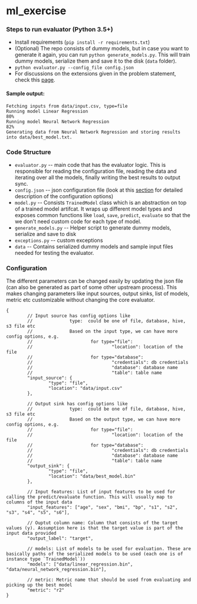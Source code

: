 # ml_exercise

### Steps to run evaluator (Python 3.5+)
- Install requirements (`pip install -r requirements.txt`)
- (Optional) The repo consists of dummy models, but in case you want to generate it again, you can run `python generate_models.py`. This will train dummy models, serialize them and save it to the disk (`data` folder).
- `python evaluator.py --config_file config.json`
- For discussions on the extensions given in the problem statement, check this [page](/discussions.md).

#### Sample output:
```
Fetching inputs from data/input.csv, type=file
Running model Linear Regression
80%
Running model Neural Network Regression
82%
Generating data from Neural Network Regression and storing results into data/best_model.txt.
```

### Code Structure
* `evaluator.py` -- main code that has the evaluator logic. This is responsible for reading the configuration file, reading the data and iterating over all the models, finally writing the best results to output sync.
* `config.json` -- json configuration file (look at this [section](#configuration) for detailed description of the configuration options)
* `model.py` -- Consists `TrainedModel` class which is an abstraction on top of a trained model artifcat. It wraps up different model types and exposes common functions like `load`, `save`, `predict`, `evaluate` so that the we don't need custom code for each type of model.
* `generate_models.py` -- Helper script to generate dummy models, serialize and save to disk
* `exceptions.py` -- custom exceptions
* `data` -- Contains serialized dummy models and sample input files needed for testing the evaluator.

### Configuration
The different parameters can be changed easily by updating the json file (can also be generated as part of some other upstream process). This makes changing parameters like input sources, output sinks, list of models, metric etc customizable without changing the core evaluator.

```
{
        // Input source has config options like
        //              type:  could be one of file, database, hive, s3 file etc
        //              Based on the input type, we can have more config options, e.g.
        //                      for type="file":
        //                              "location": location of the file
        //                      for type="database":
        //                              "credentials": db credentials
        //                              "database": database name
        //                              "table": table name
        "input_source": {
                "type": "file",
                "location": "data/input.csv"
        },

        // Output sink has config options like
        //              type:  could be one of file, database, hive, s3 file etc
        //              Based on the output type, we can have more config options, e.g.
        //                      for type="file":
        //                              "location": location of the file
        //                      for type="database":
        //                              "credentials": db credentials
        //                              "database": database name
        //                              "table": table name
        "output_sink": {
                "type": "file",
                "location": "data/best_model.bin"
        },

        // Input features: List of input features to be used for calling the predict/evaluate function. This will usually map to columns of the input data
        "input_features": ["age", "sex", "bmi", "bp", "s1", "s2", "s3", "s4", "s5", "s6"],

        // Ouptut column name: Column that consists of the target values (y). Assumption here is that the target value is part of the input data provided
        "output_label": "target",

        // models: List of models to be used for evaluation. These are basically paths of the serialized models to be used (each one is of instance type `TrainedModel`))
        "models": ["data/linear_regression.bin", "data/neural_network_regression.bin"],

        // metric: Metric name that should be used from evaluating and picking up the best model
        "metric": "r2"
}
```
